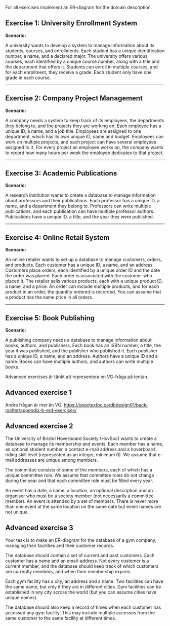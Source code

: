 For all exercises implement an ER-diagram for the domain description.

## **Exercise 1: University Enrollment System**

**Scenario:**

A university wants to develop a system to manage information about its students, courses, and enrollments. Each student has a unique identification number, a name, and a declared major. The university offers various courses, each identified by a unique course number, along with a title and the department that offers it. Students can enroll in multiple courses, and for each enrollment, they receive a grade. Each student only have one grade in each course.

---

## **Exercise 2: Company Project Management**

**Scenario:**

A company needs a system to keep track of its employees, the departments they belong to, and the projects they are working on. Each employee has a unique ID, a name, and a job title. Employees are assigned to one department, which has its own unique ID, name and budget. Employees can work on multiple projects, and each project can have several employees assigned to it. For every project an employee works on, the company wants to record how many hours per week the employee dedicates to that project.


---

## **Exercise 3: Academic Publications**

**Scenario:**

A research institution wants to create a database to manage information about professors and their publications. Each professor has a unique ID, a name, and a department they belong to. Professors can write multiple publications, and each publication can have multiple professor authors. Publications have a unique ID, a title, and the year they were published.

---

## **Exercise 4: Online Retail System**

**Scenario:**

An online retailer wants to set up a database to manage customers, orders, and products. Each customer has a unique ID, a name, and an address. Customers place orders, each identified by a unique order ID and the date the order was placed. Each order is associated with the customer who placed it. The retailer sells various products, each with a unique product ID, a name, and a price. An order can include multiple products, and for each product in an order, the quantity ordered is recorded. You can assume that a product has the same price in all orders. 

---

## **Exercise 5: Book Publishing**

**Scenario:**

A publishing company needs a database to manage information about books, authors, and publishers. Each book has an ISBN number, a title, the year it was published, and the publisher who published it. Each publisher has a unique ID, a name, and an address. Authors have a unique ID and a name. Books can have multiple authors, and authors can write multiple books.

Advanced exercises är tänkt att representera en VG-fråga på tentan.

## Advanced exercise 1
Andra frågan är mer än VG.
https://opentextbc.ca/dbdesign01/back-matter/appendix-b-erd-exercises/

## Advanced exercise 2
The University of Bristol Hoverboard Society (HovSoc) wants to create a database to manage its membership and events. Each member has a name, an optional student number, a contact e-mail address and a hoverboard riding skill level (represented as an integer, minimum 0). We assume that e-mail addresses are unique among members.

The committee consists of some of the members, each of which has a unique committee role. We assume that committee roles do not change during the year and that each committee role must be filled every year.

An event has a date, a name, a location, an optional description and an organiser who must be a society member (not necessarily a committee member). An event is attended by a set of members. There is never more than one event at the same location on the same date but event names are not unique.


## Advanced exercise 3
Your task is to make an ER-diagram for the database of a gym company, managing their
facilities and their customer records.

The database should contain a set of current and past customers. Each customer has a name
and an email-address. Not every customer is a current member, and the database should keep
track of which customers are currently members, and when their membership expires.

Each gym facility has a city, an address and a name. Two facilities can have the same name,
but only if they are in different cities. Gym facilities can be established in any city across the
world (but you can assume cities have unique names).

The database should also keep a record of times when each customer has accessed any gym
facility. This may include multiple accesses from the same customer to the same facility at
different times.